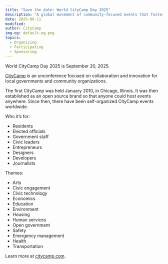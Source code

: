 ```yaml
---
title: "Save the date: World CityCamp Day 2025"
description: "A global movement of community-focused events that foster civic collaboration and innovation."
date: 2025-06-11
modified: 
author: CityCamp
img-og: default-og.png
topics:
  - Organizing
  - Participating
  - Sponsoring
---
```


World CityCamp Day 2025 is September 20, 2025.

[CityCamp](https://citycamp.com) is an unconference focused on collaboration and innovation for local governments and community organizations.

The first CityCamp was held January 2010, in Chicago, Illinois. It was then established as an open source brand so that anyone could host events anywhere. Since then, there have been self-organized CityCamp events worldwide.

Who it’s for:

* Residents
* Elected officials
* Government staff
* Civic leaders
* Entrepreneurs
* Designers
* Developers
* Journalists

Themes:

* Arts
* Civic engagement
* Civic technology
* Economics
* Education
* Environment
* Housing
* Human services
* Open government
* Safety
* Emergency management
* Health
* Transportation

Learn more at [citycamp.com](http://citycamp.com).
